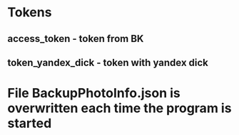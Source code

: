 
# **Tokens**
## access_token - token from BK
## token_yandex_dick - token with yandex dick


# **File __BackupPhotoInfo.json__ is overwritten each time the program is started**
